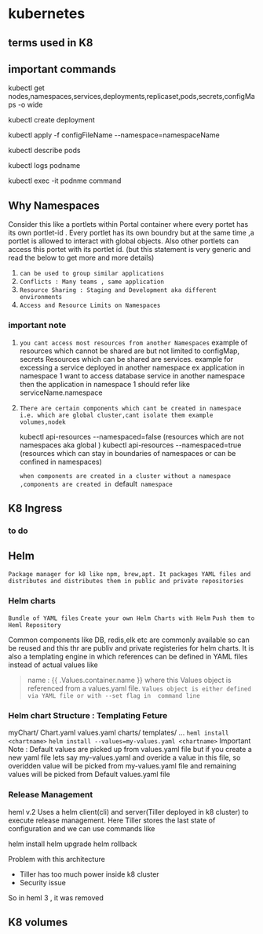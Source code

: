 # kubernetes

## terms used in K8


## important commands



kubectl get nodes,namespaces,services,deployments,replicaset,pods,secrets,configMaps -o wide

kubectl create deployment

kubectl apply -f configFileName  --namespace=namespaceName

kubectl describe pods

kubectl logs podname

kubectl exec -it podnme command

## Why Namespaces

Consider this like a portlets within Portal container where every portet has its own
portlet-id . Every portlet has its own boundry but at the same time ,a portlet is allowed to interact with global objects. Also other portlets can access this portet with its portlet id. (but this statement is very generic and read the below to get more and more details)

1. `can be used to group similar applications`
2. `Conflicts : Many teams , same application`
3. `Resource Sharing : Staging and Development aka different environments `
4. `Access and Resource Limits on Namespaces `

### important note 
1. `you cant access most resources from another Namespaces`
    example of resources which cannot be shared are but not limited to configMap, secrets
    Resources which can be shared are services. example for excessing a service deployed in 
    another namespace ex application in namespace 1 want to access database service in 
    another namespace then the application in namespace 1 should refer like
    serviceName.namespace
    
2. `There are certain components which cant be created in namespace i.e. which are global
     cluster,cant isolate them example volumes,nodek`
     
     kubectl api-resources --namespaced=false (resources which are not namespaces
     aka global )
     kubectl api-resources --namespaced=true (resources which can stay in boundaries of 
     namespaces or can be confined in namespaces)
 
      `when components are created in a cluster without a namespace ,components are
      created in `default` namespace`
      
      
  ## K8 Ingress
  
  ### to do 
  
  ## Helm
   `Package manager for k8 like npm, brew,apt. It packages YAML files and distributes
  and distributes them in public and private repositories`
  
 ### Helm charts
 
 `Bundle of YAML files`
 `Create your own Helm Charts with Helm`
 `Push them to Heml Repository`
 
 Common components like DB, redis,elk etc are commonly available so can be reused and
 this thr are publiv and private registeries for helm charts. 
 It is also a templating engine in which references can be defined in YAML files instead of
 actual values like
 >  name : {{ .Values.container.name }} where this Values object is referenced from a 
 values.yaml file. `Values object is either defined via YAML file or with --set flag in 
 command line`
 
 ### Helm chart Structure : Templating Feture
 
 myChart/
    Chart.yaml
    values.yaml
    charts/
    templates/
    ...
 `heml install <chartname>`
 `helm install --values=my-values.yaml <chartname>` 
 Important Note : Default values are picked up from values.yaml file but if you create a
 new yaml file lets say my-values.yaml and overide a value in this file, so overidden value 
 will be picked from my-values.yaml file and remaining values will be picked from Default 
 values.yaml file
 
 ### Release Management
 
 heml v.2 
 Uses a helm client(cli) and server(Tiller deployed in k8 cluster) to execute release
 management. Here Tiller stores the last state of configuration  and we can use commands like
 
 helm  install <chartname>
 helm  upgrade <chartname>
 helm  rollback <chartname>
    
 Problem with this architecture 
 
 - Tiller has too much power inside k8 cluster
 - Security issue
 
 So in heml 3 , it was removed
 
 
 ## K8 volumes
 
 
 
 
 
 
 
 
 
  
  
  
      
    
